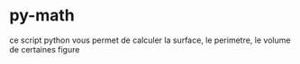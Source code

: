 # py-math

ce script python vous permet de calculer la surface, le perimetre, le volume de certaines figure 
